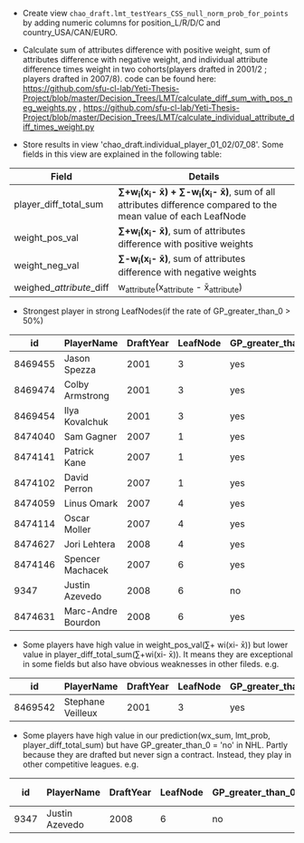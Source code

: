  + Create view `chao_draft.lmt_testYears_CSS_null_norm_prob_for_points` by adding numeric columns for position_L/R/D/C and country_USA/CAN/EURO.
 
 + Calculate sum of attributes difference with positive weight, sum of attributes difference with negative weight, and individual attribute difference times weight in two cohorts(players drafted in 2001/2 ; players drafted in 2007/8). code can be found here: https://github.com/sfu-cl-lab/Yeti-Thesis-Project/blob/master/Decision_Trees/LMT/calculate_diff_sum_with_pos_neg_weights.py , https://github.com/sfu-cl-lab/Yeti-Thesis-Project/blob/master/Decision_Trees/LMT/calculate_individual_attribute_diff_times_weight.py
 
 + Store results in view 'chao_draft.individual_player_01_02/07_08'. Some fields in this view are explained in the following table:
 
 Field | Details |
 ----- |----------------|
player_diff_total_sum | **∑+w<sub>i</sub>(x<sub>i</sub>- x̄) + ∑-w<sub>i</sub>(x<sub>i</sub>- x̄)**, sum of all attributes difference compared to the mean value of each LeafNode |
weight_pos_val | **∑+w<sub>i</sub>(x<sub>i</sub>- x̄)**, sum of attributes difference with positive weights |
weight_neg_val | **∑-w<sub>i</sub>(x<sub>i</sub>- x̄)**, sum of attributes difference with negative weights |
weighed_$attribute$_diff | w<sub>attribute</sub>(x<sub>attribute</sub> - x̄<sub>attribute</sub>) |

+ Strongest player in strong LeafNodes(if the rate of GP_greater_than_0 > 50%)

id | PlayerName | DraftYear | LeafNode | GP_greater_than_0 | player_diff_total_sum | lmt_prob | weight_pos_val | weight_neg_val |
---| ---------- | --------- | -------- | -------------- | -------- | ------ | ----- | ----- |
8469455 | Jason Spezza | 2001 | 3 | yes | 2.573201971432897 | 0.9282017673222154 | 1.5149518724634254 | 1.0582500989694714 |
8469474 | Colby Armstrong | 2001 | 3 | yes | 2.3783673218444847 | 0.9140841746450182 | 1.733848766183595 | 0.6445185556608896 | 
8469454 | Ilya Kovalchuk | 2001 | 3 | yes | 2.191565712215148 | 0.8982338589620239 | 1.3044223178129801 | 0.8871433944021676 | 
8474040 | Sam Gagner | 2007 | 1 | yes | 4.0264360399140795 | 0.9969284587291163 | 3.607425146070099 | 0.4190108938439805 |
8474141 | Patrick Kane | 2007 | 1 | yes | 3.575510915857473 | 0.995186829189845 | 2.8495207008828474 | 0.7259902149746256 |
8474102 | David Perron | 2007 | 1 | yes | 3.2056610480408914 | 0.9930478269051884 | 3.150558241377556 | 0.05510280666333528 |
8474059 | Linus Omark | 2007 | 4 | yes | 1.3971131080309775 | 0.7998548932406279 | 0.3747145573109591 | 1.0223985507200184 |
8474114 | Oscar Moller | 2007 | 4 | yes | 1.390128255222534 | 0.7987343664858106 | 0.4388812508432919 | 0.951247004379242 |
8474627 | Jori Lehtera | 2008 | 4 | yes | 1.3543511587556547 | 0.7929214120046657 | 0.7584214819873075 | 0.5959296767683472 |
8474146 | Spencer Machacek | 2007 | 6 | yes | 1.8902042170864255 | 0.9900950944178386 | -0.021663440345763063 | 1.9118676574321887 |
9347 | Justin Azevedo | 2008 | 6 | no | 1.7695379029302973 | 0.9888389841358178 | 0.0913124006850809 | 1.6782255022452164 | 
8474631 | Marc-Andre Bourdon | 2008 | 6 | yes | 1.6371760954445473 | 0.9872795553672469 | 0.16824162116048047 | 1.4689344742840669 |


+ Some players have high value in weight_pos_val(∑+ wi(xi- x̄)) but lower value in player_diff_total_sum(∑+wi(xi- x̄)). It means they are exceptional in some fields but also have obvious weaknesses in other fileds. e.g.

id | PlayerName | DraftYear | LeafNode | GP_greater_than_0 | player_diff_total_sum | lmt_prob | weight_pos_val | weight_neg_val | weighed_DraftAge_norm_diff | weighed_Weight_norm_diff | weighed_CSS_rank_norm_diff | weighed_rs_P_norm_diff | weighed_country_EURO_diff | weighed_rs_GP_norm_diff | weighed_rs_PIM_norm_diff | weighed_rs_PlusMinus_norm_diff | weighed_po_A_norm_diff | weighed_po_P_norm_diff | weighed_po_PIM_norm_diff | weighed_country_CAN_diff 
---| --- | ----| ---- | ---- | -- | --- | -- | --- | --- | ---| --- | ----| ---- | ---- | -- | --- | -- | --- | --- | ---- |
8469542 | Stephane Veilleux | 2001 | 3 | yes | 8.641748262585226 | 0.814777948388665 | 3.348573604539732 | -1.8534006668545049 | 0.0848315345122045 | -0.061360691633222 | -1.0909036201709423 | 0.8416343954816107 | -0.00243652510311 | 0.6469990348517232 | -0.06601310452150307 | 0.000000000000024159255961331284 | -0.6964839421620836 | 1.0981102334175368 | 0.5179770618781889 | 0.2228185611348 |

+ Some players have high value in our prediction(wx_sum, lmt_prob, player_diff_total_sum) but have GP_greater_than_0 = 'no' in
NHL. Partly because they are drafted but never sign a contract. Instead, they play in other competitive leagues. e.g.

id | PlayerName | DraftYear | LeafNode | GP_greater_than_0 | player_diff_total_sum | lmt_prob | weight_pos_val | weight_neg_val | career league |
---| ---------- | --------- | -------- | -------------- | -------- | ------ | ----- | ----- | ---- |
9347 | Justin Azevedo | 2008 | 6 | no | 1.7695379029302973 | 0.9888389841358178 | 0.0913124006850809 | 1.6782255022452164 | AHL/KHL |
































            
